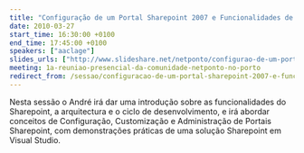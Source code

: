 ```yaml
---
title: "Configuração de um Portal Sharepoint 2007 e Funcionalidades de Apoio"
date: 2010-03-27
start_time: 16:30:00 +0100
end_time: 17:45:00 +0100
speakers: ["aaclage"]
slides_urls: ["http://www.slideshare.net/netponto/configurao-de-um-portal-sharepoint-2007-e-funcionalidades-de-apoio-3581289"]
meeting: 1a-reuniao-presencial-da-comunidade-netponto-no-porto
redirect_from: /sessao/configuracao-de-um-portal-sharepoint-2007-e-funcionalidades-de-apoio-2/
---
```

Nesta sessão o André irá dar uma introdução sobre as funcionalidades do Sharepoint, a arquitectura e o ciclo de desenvolvimento, e irá abordar conceitos de Configuração, Customização e Administração de Portais Sharepoint, com demonstrações práticas de uma solução Sharepoint em Visual Studio.

